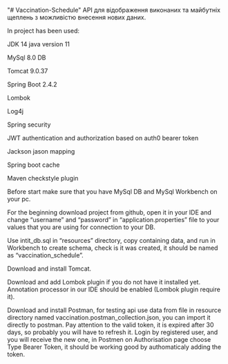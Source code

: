 "# Vaccination-Schedule"
API для відображення виконаних та майбутніх щеплень з можливістю внесення нових даних.

In project has been used:

JDK 14 java version 11

MySql 8.0 DB

Tomcat 9.0.37

Spring Boot 2.4.2

Lombok

Log4j

Spring security

JWT authentication and authorization based on auth0 bearer token

Jackson jason mapping

Spring boot cache

Maven checkstyle plugin

Before start make sure that you have MySql DB and MySql Workbench on your pc.

For the beginning download project from github, open it in your IDE and change “username” and “password” in “application.properties” file to your values that you are using for connection to your DB.

Use intit_db.sql in “resources” directory, copy containing data, and run in Workbench to create schema, check is it was created, it should be named as “vaccination_schedule”.

Download and install Tomcat.

Download and add Lombok plugin if you do not have it installed yet.
Annotation processor in our IDE should be enabled (Lombok plugin require it).

Download and install Postman, for testing api use data from file in resource directory named vaccination.postman_collection.json, you can import it directly to postman.
Pay attention to the valid token, it is expired after 30 days, so probably you will have to refresh it. Login by registered user, and you will receive the new one, in Postmen on Authorisation page choose Type Bearer Token, it should be working good by authomaticaly adding the token.  

